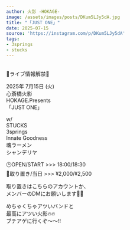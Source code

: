 ```yaml
---
author: 火影 -HOKAGE-
image: /assets/images/posts/DKum5LJy5dA.jpg
title: "「JUST ONE」"
date: 2025-07-15
source: 'https://instagram.com/p/DKum5LJy5dA'
tags:
- 3springs
- stucks
---
```

⁡<br>
⁡🎉ライブ情報解禁🎉

2025年 7月15日 (火)<br>
心斎橋火影<br>
HOKAGE.Presents<br>
「JUST ONE」

w/<br>
STUCKS<br>
3springs<br>
Innate Goodness<br>
魂ラーメン<br>
シャンデリヤ

🕒OPEN/START >>> 18:00/18:30<br>
🎫取り置き/当日 >>> ¥2,000/¥2,500

取り置きはこちらのアカウントか、<br>
メンバーのDMにお願いします🙇‍♀️

めちゃくちゃアツいバンドと<br>
最高にアツい火影🔥🔥<br>
ブチアゲに行くぞ〜〜‼️